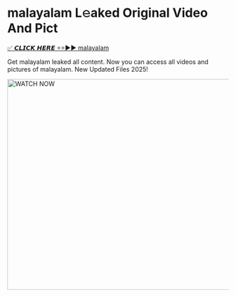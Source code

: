 # malayalam L𝚎aked Original Video And Pict

<p><a href="https://cliphot.my.id/malayalam" rel="nofollow">✅ 𝘾𝙇𝙄𝘾𝙆 𝙃𝙀𝙍𝙀 ==►► malayalam​</a></p>


<p>Get malayalam leaked all content. Now you can access all videos and pictures of malayalam. New Updated Files 2025!</p>


<p><a rel="nofollow" title="WATCH NOW" href="https://cliphot.my.id/malayalam"><img border="malayalam" height="480" width="720" title="WATCH NOW" alt="WATCH NOW" src="https://i.ibb.co.com/xMMVF88/686577567.gif"></a></p>